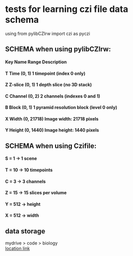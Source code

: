 # tests for learning czi file data schema

using from pylibCZIrw import czi as pyczi

## SCHEMA when using pylibCZIrw:

#### Key Name Range Description

#### T Time (0, 1) 1 timepoint (index 0 only)

#### Z Z-slice (0, 1) 1 depth slice (no 3D stack)

#### C Channel (0, 2) 2 channels (indexes 0 and 1)

#### B Block (0, 1) 1 pyramid resolution block (level 0 only)

#### X Width (0, 21718) Image width: 21718 pixels

#### Y Height (0, 1440) Image height: 1440 pixels

## SCHEMA when using Czifile:

#### S = 1 → 1 scene

#### T = 10 → 10 timepoints

#### C = 3 → 3 channels

#### Z = 15 → 15 slices per volume

#### Y = 512 → height

#### X = 512 → width

## data storage

mydrive > code > biology
<br/>
<a href = "https://drive.google.com/drive/folders/1Eqcssc273RVy1VwyI8_q92myCDlL4ThM?usp=drive_link">location link</a>
